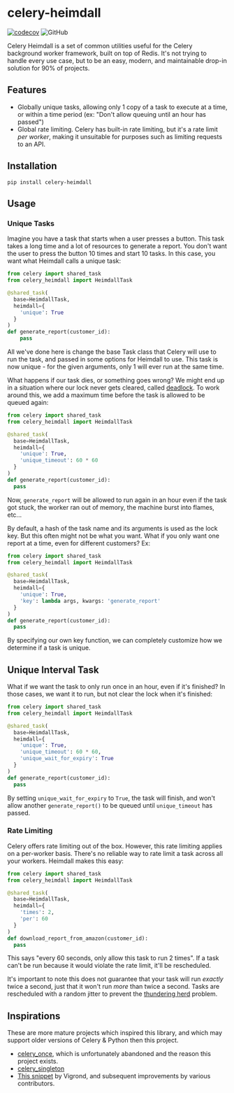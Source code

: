 # celery-heimdall

[![codecov](https://codecov.io/gh/TkTech/celery-heimdall/branch/main/graph/badge.svg?token=1A2CVHQ25Q)](https://codecov.io/gh/TkTech/celery-heimdall)
![GitHub](https://img.shields.io/github/license/tktech/celery-heimdall)

Celery Heimdall is a set of common utilities useful for the Celery background
worker framework, built on top of Redis. It's not trying to handle every use
case, but to be an easy, modern, and maintainable drop-in solution for 90% of
projects.

## Features

- Globally unique tasks, allowing only 1 copy of a task to execute at a time, or
  within a time period (ex: "Don't allow queuing until an hour has passed")
- Global rate limiting. Celery has built-in rate limiting, but it's a rate limit
  _per worker_, making it unsuitable for purposes such as limiting requests to
  an API.

## Installation

`pip install celery-heimdall`

## Usage

### Unique Tasks

Imagine you have a task that starts when a user presses a button. This task
takes a long time and a lot of resources to generate a report. You don't want
the user to press the button 10 times and start 10 tasks. In this case, you
want what Heimdall calls a unique task:

```python
from celery import shared_task
from celery_heimdall import HeimdallTask

@shared_task(
  base=HeimdallTask,
  heimdall={
    'unique': True
  }
)
def generate_report(customer_id):
    pass
```

All we've done here is change the base Task class that Celery will use to run
the task, and passed in some options for Heimdall to use. This task is now
unique - for the given arguments, only 1 will ever run at the same time.

What happens if our task dies, or something goes wrong? We might end up in a
situation where our lock never gets cleared, called [deadlock][]. To work around
this, we add a maximum time before the task is allowed to be queued again:


```python
from celery import shared_task
from celery_heimdall import HeimdallTask

@shared_task(
  base=HeimdallTask,
  heimdall={
    'unique': True,
    'unique_timeout': 60 * 60
  }
)
def generate_report(customer_id):
  pass
```

Now, `generate_report` will be allowed to run again in an hour even if the
task got stuck, the worker ran out of memory, the machine burst into flames,
etc...

By default, a hash of the task name and its arguments is used as the lock key.
But this often might not be what you want. What if you only want one report at
a time, even for different customers? Ex:

```python
from celery import shared_task
from celery_heimdall import HeimdallTask

@shared_task(
  base=HeimdallTask,
  heimdall={
    'unique': True,
    'key': lambda args, kwargs: 'generate_report'
  }
)
def generate_report(customer_id):
  pass
```
By specifying our own key function, we can completely customize how we determine
if a task is unique.

## Unique Interval Task

What if we want the task to only run once in an hour, even if it's finished?
In those cases, we want it to run, but not clear the lock when it's finished:

```python
from celery import shared_task
from celery_heimdall import HeimdallTask

@shared_task(
  base=HeimdallTask,
  heimdall={
    'unique': True,
    'unique_timeout': 60 * 60,
    'unique_wait_for_expiry': True
  }
)
def generate_report(customer_id):
  pass
```

By setting `unique_wait_for_expiry` to `True`, the task will finish, and won't
allow another `generate_report()` to be queued until `unique_timeout` has
passed.

### Rate Limiting

Celery offers rate limiting out of the box. However, this rate limiting applies
on a per-worker basis. There's no reliable way to rate limit a task across all
your workers. Heimdall makes this easy:

```python
from celery import shared_task
from celery_heimdall import HeimdallTask

@shared_task(
  base=HeimdallTask,
  heimdall={
    'times': 2,
    'per': 60
  }
)
def download_report_from_amazon(customer_id):
  pass
```

This says "every 60 seconds, only allow this task to run 2 times". If a task
can't be run because it would violate the rate limit, it'll be rescheduled.

It's important to note this does not guarantee that your task will run _exactly_
twice a second, just that it won't run _more_ than twice a second. Tasks are
rescheduled with a random jitter to prevent the [thundering herd][] problem.


## Inspirations

These are more mature projects which inspired this library, and which may
support older versions of Celery & Python then this project.

- [celery_once][], which is unfortunately abandoned and the reason this project
  exists.
- [celery_singleton][]
- [This snippet][snip] by Vigrond, and subsequent improvements by various
  contributors.


[celery_once]: https://github.com/cameronmaske/celery-once
[celery_singleton]: https://github.com/steinitzu/celery-singleton
[deadlock]: https://en.wikipedia.org/wiki/Deadlock
[thundering herd]: https://en.wikipedia.org/wiki/Thundering_herd_problem
[snip]: https://gist.github.com/Vigrond/2bbea9be6413415e5479998e79a1b11a